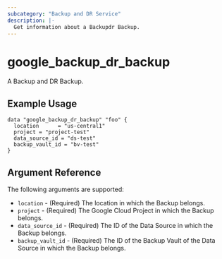 ```yaml
---
subcategory: "Backup and DR Service"
description: |-
  Get information about a Backupdr Backup.
---
```


# google_backup_dr_backup

A Backup and DR Backup.

## Example Usage

```hcl
data "google_backup_dr_backup" "foo" {
  location      = "us-central1"
  project = "project-test"
  data_source_id = "ds-test"
  backup_vault_id = "bv-test"
}
```

## Argument Reference

The following arguments are supported:

* `location` - (Required) The location in which the Backup belongs.
* `project` - (Required) The Google Cloud Project in which the Backup belongs.
* `data_source_id` - (Required) The ID of the Data Source in which the Backup belongs.
* `backup_vault_id` - (Required) The ID of the Backup Vault of the Data Source in which the Backup belongs.
